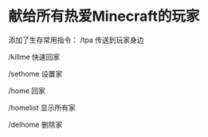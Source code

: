 # 献给所有热爱Minecraft的玩家

添加了生存常用指令：
/tpa   传送到玩家身边

/killme  快速回家

/sethome 设置家

/home 回家

/homelist 显示所有家

/delhome 删除家